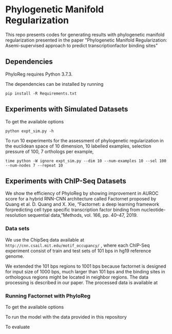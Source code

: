 # Phylogenetic Manifold Regularization
This repo presents codes for generating results with phylogenetic manifold regularization presented in the paper "Phylogenetic Manifold Regularization: Asemi-supervised approach to predict transcriptionfactor binding sites"

## Dependencies
PhyloReg requires Python 3.7.3. 

The dependencies can be installed by running

`pip install -R Requirements.txt`

## Experiments with Simulated Datasets
To get the available options

`python expt_sim.py -h`

To run 10 experiments for the assessment of phylogenetic regularization in the euclidean space of 10 dimension, 10 labelled examples, selection pressure of 100, 7 orthologs per example, 

`time python -W ignore expt_sim.py --dim 10 --num-examples 10 --sel 100 --num-nodes 7 --repeat 10 `

## Experiments with ChIP-Seq Datasets
We show the efficiency of PhyloReg by showing improvement in AUROC score for a hybrid RNN-CNN architecture called Factornet proposed by Quang et al. D.  Quang  and  X.  Xie,  “Factornet:  a  deep  learning  framework  forpredicting cell type specific transcription factor binding from nucleotide-resolution sequential data,”Methods, vol. 166, pp. 40–47, 2019.

### Data sets
We use the ChipSeq data available at 
`http://cnn.csail.mit.edu/motif_occupancy/` , where each ChIP-Seq experiment consist of train and test sets of 101 bps in hg19 reference genome.

We extended the 101 bps regions to 1001 bps because factornet is designed for input size of 1000 bps, much larger than 101 bps and the binding sites in orthologous regions might be located in neighbor regions. The data processing is described in our paper. The processed data is available at 

### Running Factornet with PhyloReg

To get the available options

To run the model with the data provided in this repository

To evaluate 

